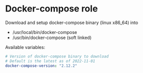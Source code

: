 # Docker-compose role

Download and setup docker-compose binary (linux x86_64) into

- /usr/local/bin/docker-compose
- /usr/bin/docker-compose (soft linked)

Available variables:

```YAML
# Version of docker-compose binary to download
# Default is the latest as of 2022-11-01
docker-compose-version: "2.12.2"
```
